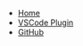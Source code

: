 * [Home](/)
* [VSCode Plugin](https://marketplace.visualstudio.com/items?itemName=jtong.my-assistant)
* [GitHub](https://github.com/jtong/agent_marketplace)